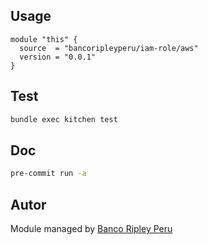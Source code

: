 ## Usage

```hcl
module "this" {
  source  = "bancoripleyperu/iam-role/aws"
  version = "0.0.1"
}
```

<!-- BEGINNING OF PRE-COMMIT-TERRAFORM DOCS HOOK -->

<!-- END OF PRE-COMMIT-TERRAFORM DOCS HOOK -->

## Test

```sh
bundle exec kitchen test
```

## Doc

```sh
pre-commit run -a
```

## Autor
 
Module managed by [Banco Ripley Peru](https://ripley.com.pe)